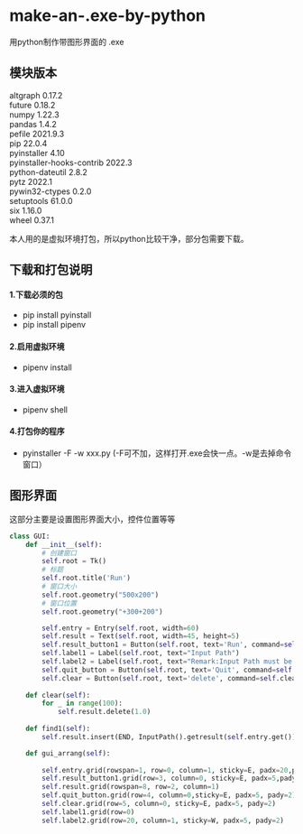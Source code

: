 # make-an-.exe-by-python
用python制作带图形界面的 .exe
## 模块版本
altgraph                  0.17.2  
future                    0.18.2  
numpy                     1.22.3  
pandas                    1.4.2  
pefile                    2021.9.3  
pip                       22.0.4  
pyinstaller               4.10  
pyinstaller-hooks-contrib 2022.3  
python-dateutil           2.8.2  
pytz                      2022.1  
pywin32-ctypes            0.2.0  
setuptools                61.0.0  
six                       1.16.0  
wheel                     0.37.1  

本人用的是虚拟环境打包，所以python比较干净，部分包需要下载。

## 下载和打包说明

#### 1.下载必须的包
- pip install pyinstall  
- pip install pipenv  
#### 2.启用虚拟环境
- pipenv install
#### 3.进入虚拟环境
- pipenv shell
#### 4.打包你的程序
- pyinstaller -F -w xxx.py (-F可不加，这样打开.exe会快一点。-w是去掉命令窗口）

## 图形界面
这部分主要是设置图形界面大小，控件位置等等

```python
class GUI:
    def __init__(self):
        # 创建窗口
        self.root = Tk()
        # 标题
        self.root.title('Run')
        # 窗口大小
        self.root.geometry("500x200")
        # 窗口位置
        self.root.geometry("+300+200")

        self.entry = Entry(self.root, width=60)
        self.result = Text(self.root, width=45, height=5)
        self.result_button1 = Button(self.root, text='Run', command=self.find1, width=10, height=1)
        self.label1 = Label(self.root, text="Input Path")
        self.label2 = Label(self.root, text="Remark:Input Path must be a path like D:/file/test.csv",font=18,bg='red') 
        self.quit_button = Button(self.root, text='Quit', command=self.root.destroy, width=10, height=1)
        self.clear = Button(self.root, text='delete', command=self.clear, width=10, height=1)
                
    def clear(self):
        for _ in range(100):
            self.result.delete(1.0)
                     
    def find1(self):
        self.result.insert(END, InputPath().getresult(self.entry.get()))

    def gui_arrang(self):
        
        self.entry.grid(rowspan=1, row=0, column=1, sticky=E, padx=20,pady=5)
        self.result_button1.grid(row=3, column=0, sticky=E, padx=5,pady=2)
        self.result.grid(rowspan=8, row=2, column=1)
        self.quit_button.grid(row=4, column=0,sticky=E, padx=5, pady=2)
        self.clear.grid(row=5, column=0, sticky=E, padx=5, pady=2)
        self.label1.grid(row=0) 
        self.label2.grid(row=20, column=1, sticky=W, padx=5, pady=2)
